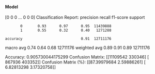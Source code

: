 #### Model
[0 0 0 ... 0 0 0]
Classification Report:
              precision    recall  f1-score   support

           0       0.93      0.97      0.95  11439888
           1       0.55      0.32      0.40   1271288

    accuracy                           0.91  12711176
   macro avg       0.74      0.64      0.68  12711176
weighted avg       0.89      0.91      0.89  12711176

Accuracy: 0.905730044175299
Confusion Matrix:
[[11109542   330346]
 [  867936   403352]]
Confusion Matrix (%):
[[87.39979684  2.59886261]
 [ 6.82813298  3.17320758]]
